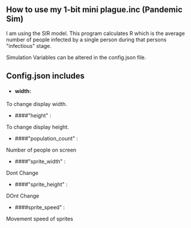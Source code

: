 ## How to use my 1-bit mini plague.inc (Pandemic Sim)

I am using the SIR model. This program calculates R which is the average number of people infected by a single person during that persons "infectious" stage.

Simulation Variables can be altered in the config.json file.

## Config.json includes
 * #### width:
 
 To change display width.
 
 * ####"height" : 
 
To change display height.

 * ####"population_count" :

Number of people on screen

 * ####"sprite_width" :  

Dont Change

 * ####"sprite_height" : 

DOnt Change

 * ####sprite_speed" : 

Movement speed of sprites


